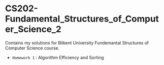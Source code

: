 # CS202-Fundamental_Structures_of_Computer_Science_2
Contains my solutions for Bilkent University Fundemantal Structures of Computer Science course.  
- `Homework 1` : Algorithm Efficiency and Sorting  

